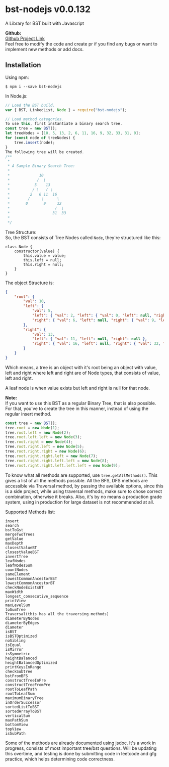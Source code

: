 # bst-nodejs v0.0.132

A Library for BST built with Javascript

**Github:**<br>
[Github Project Link](https://github.com/dibyajyotiron/bst-nodejs)<br>
Feel free to modify the code and create pr if you find any bugs or want to implement new methods or add docs.

## Installation

Using npm:

```shell
$ npm i --save bst-nodejs
```

In Node.js:

```js
// Load the BST build.
var { BST, LinkedList, Node } = require("bst-nodejs");

// Load method categories.
To use this, first instantiate a binary search tree.
const tree = new BST();
let treeNodes = [10, 5, 13, 2, 6, 11, 16, 9, 32, 33, 31, 0];
for (const node of treeNodes) {
	tree.insert(node);
}
The following tree will be created.
/**
 *
 * A Sample Binary Search Tree:
 *
 *             10
 *            /  \
 *           5    13
 *          / \   / \
 *         2   6 11  16
 *        /     \      \
 *       0       9     32
 *                    /  \
 *                   31  33
 *
 */

```

Tree Structure:<br>
So, the BST consists of Tree Nodes called `Node`, they're structured like this:

```
class Node {
	constructor(value) {
		this.value = value;
		this.left = null;
		this.right = null;
	}
}
```

The object Structure is:

```json
{
	"root": {
		"val": 10,
		"left": {
			"val": 5,
			"left": { "val": 2, "left": { "val": 0, "left": null, "right": null }, "right": null },
			"right": { "val": 6, "left": null, "right": { "val": 9, "left": null, "right": null } }
		},
		"right": {
			"val": 13,
			"left": { "val": 11, "left": null, "right": null },
			"right": { "val": 16, "left": null, "right": { "val": 32, "left": { "val": 31, "left": null, "right": null }, "right": { "val": 33, "left": null, "right": null } } }
		}
	}
}
```

Which means, a tree is an object with it's root being an object with value, left and right where left and right are of Node types, that consists of
value, left and right.

A leaf node is when value exists but left and right is null for that node.

**Note:**<br>
If you want to use this BST as a regular Binary Tree, that is also possible. For that, you've to create the tree in this manner, instead of using the regular
insert method.

```js
const tree = new BST();
tree.root = new Node(1);
tree.root.left = new Node(2);
tree.root.left.left = new Node(3);
tree.root.right = new Node(4);
tree.root.right.left = new Node(5);
tree.root.right.right = new Node(6);
tree.root.right.right.left = new Node(7);
tree.root.right.right.left.left = new Node(8);
tree.root.right.right.left.left.left = new Node(9);
```

To know what all methods are supported, use `tree.getAllMethods()`.
This gives a list of all the methods possible. All the BFS, DFS methods are accessible via Traversal method, by passing the available options,
since this is a side project, while using traversal methods, make sure to chose correct combination, otherwise it breaks.
Also, it's by no means a production grade system, using in production for large dataset is not recommended at all.

Supported Methods list:

```
insert
search
bstToGst
mergeTwoTrees
getValue
maxDepth
closestValueBT
closestValueBST
invertTree
leafNodes
leafNodesSum
countNodes
sameElement
lowestCommonAncestorBST
lowestCommonAncestorBT
checkNodeExistsBT
maxWidth
longest_consecutive_sequence
printView
maxLevelSum
toSumTree
Traversal(this has all the traversing methods)
diameterByNodes
diameterByEdges
diameter
isBST
isBSTOptimized
noSibling
isEqual
isMirror
isSymmetric
heightBalanced
heightBalancedOptimized
printKeysInRange
checkSubtree
bstFromBFS
constructTreeInPre
constructTreeFromPre
rootToLeafPath
rootToLeafSum
maximumBinaryTree
inOrderSuccessor
sortedListToBST
sortedArrayToBST
verticalSum
maxPathSum
bottomView
topView
isSubPath
```

Some of the methods are already documented using jsdoc. It's a work in progress, consists of most important tree/bst questions.
Will be updating this overtime, and testing is done by submitting code in leetcode and gfg practice, which helps determining code correctness.
